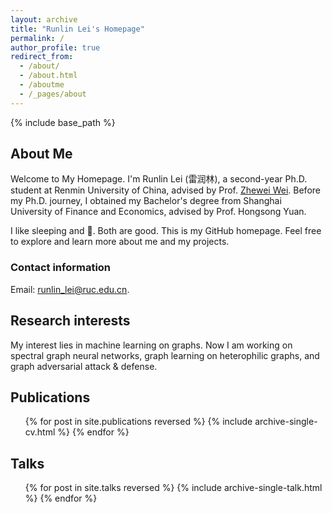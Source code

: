 ```yaml
---
layout: archive
title: "Runlin Lei's Homepage"
permalink: /
author_profile: true
redirect_from:
  - /about/
  - /about.html
  - /aboutme
  - /_pages/about
---
```


{% include base_path %}

## About Me

Welcome to My Homepage.
I'm Runlin Lei (雷润林), a second-year Ph.D. student at Renmin University of China, advised by Prof. [Zhewei Wei](http://www.weizhewei.com). 
Before my Ph.D. journey, I obtained my Bachelor's degree from Shanghai University of Finance and Economics, advised by Prof. Hongsong Yuan.

I like sleeping and 🐷. Both are good.
This is my GitHub homepage. Feel free to explore and learn more about me and my projects.

### Contact information
Email: runlin_lei@ruc.edu.cn. 

## Research interests

My interest lies in machine learning on graphs. 
Now I am working on spectral graph neural networks, graph learning on heterophilic graphs, and graph adversarial attack & defense.

## Publications

<ul>{% for post in site.publications reversed %}
{% include archive-single-cv.html %}
{% endfor %}</ul>

## Talks

<ul>{% for post in site.talks reversed %}
{% include archive-single-talk.html %}
{% endfor %}</ul>

